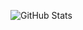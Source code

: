 ![GitHub Stats](https://github-readme-stats.vercel.app/api?username=KatsumiSu&show_icons=true&theme=radical&hide_border=true&count_private=true&include_all_commits=true)
